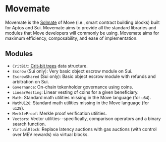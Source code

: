 # Movemate

Movemate is the [Solmate](https://github.com/transmissions11/solmate) of Move (i.e., smart contract building blocks) built for Aptos and Sui. Movemate aims to provide all the standard libraries and modules that Move developers will commonly be using. Movemate aims for maximum efficiency, composability, and ease of implementation.

## Modules

* `CritBit`: [Crit-bit trees](https://cr.yp.to/critbit.html) data structure.
* `Escrow` (Sui only): Very basic object escrow module on Sui.
* `EscrowShared` (Sui only): Basic object escrow module with refunds and arbitration on Sui.
* `Governance`: On-chain tokenholder governance using coins.
* `LinearVesting`: Linear vesting of coins for a given beneficiary.
* `Math`: Standard math utilities missing in the Move language (for `u64`).
* `MathU128`: Standard math utilities missing in the Move language (for `u128`).
* `MerkleProof`: Merkle proof verification utilities.
* `Vectors`: Vector utilities--specifically, comparison operators and a binary search function.
* `VirtualBlock`: Replace latency auctions with gas auctions (with control over MEV rewards) via virtual blocks.
